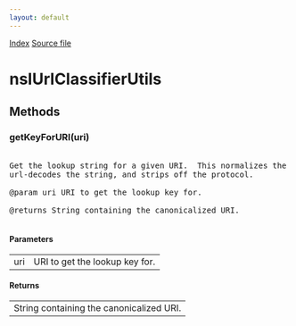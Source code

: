 ```yaml
---
layout: default
---
```

<div id='links'><a href="../index.html">Index</a>
<a href="http://dxr.mozilla.org/mozilla-central/source/toolkit/components/url-classifier/nsIUrlClassifierUtils.idl">Source file</a>
</div>

# nsIUrlClassifierUtils #

## Methods ##

### getKeyForURI(uri) ###
<pre>  
Get the lookup string for a given URI.  This normalizes the hostname,  
url-decodes the string, and strips off the protocol.  
  
@param uri URI to get the lookup key for.  
  
@returns String containing the canonicalized URI.  
  
</pre>
#### Parameters ####

<table>

<tr>
<td>uri</td>
<td>URI to get the lookup key for.  
</td>
</tr>

</table>

#### Returns ####

<table>

<tr>
<td>String containing the canonicalized URI.  
</td>
</tr>

</table>
